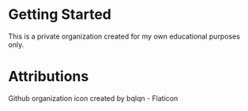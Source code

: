 # Getting Started

This is a private organization created for my own educational purposes only.

# Attributions

Github organization icon created by bqlqn - Flaticon
